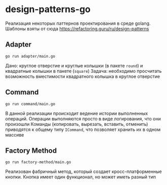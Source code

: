 # design-patterns-go

Реализация некоторых паттернов проектирования в среде golang.
Шаблоны взяты от сюда https://refactoring.guru/ru/design-patterns

## Adapter

`
go run adapter/main.go 
`

Дано: круглое отверстие и круглые колышки (в пакете `round`) и квадратные колышки в пакете (`square`)
Задача: необходимо просчитать возможность вместимости квадратного колышка в круглое отверстие

## Command

`
go run command/main.go
`

В данной реализации происходит ведение истории выполненных операций.
Операции выполняются просто в виде логирования, что они произошли
Команды (копировать, вырезать, вставить, отменить) приводятся к общему типу `ICommand`, что позволяет хранить их в одном массиве

## Factory Method

`
go run factory-method/main.go
`

Реализован фабричный метод, который создает кросс-платформенные кнопки. Кнопка имеет один функционал, но
может иметь разный тип


